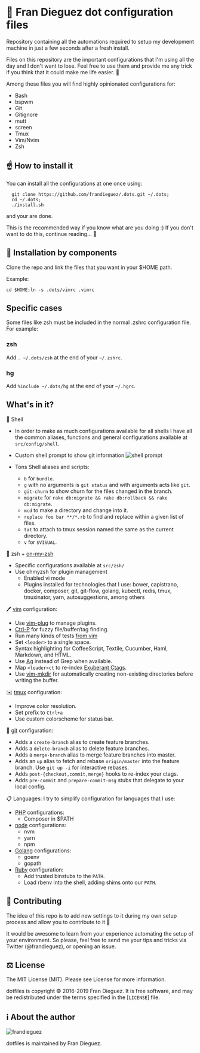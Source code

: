 🚀 Fran Dieguez dot configuration files
==============================
Repository containing all the automations required to setup my development machine in just a few seconds after a fresh install.

Files on this repository are the important configurations that I'm using all the day and I don't want to lose. Feel free to use them and provide me any trick if you think that it could make me life easier. 😬

Among these files you will find highly opinionated configurations for:
  * Bash
  * bspwm
  * Git
  * Gitignore
  * mutt
  * screen
  * Tmux
  * Vim/Nvim
  * Zsh

☝️ How to install it
-----------
You can install all the configurations at one once using:
```
  git clone https://github.com/frandieguez/.dots.git ~/.dots;
  cd ~/.dots;
  ./install.sh
```

and your are done.

This is the recommended way if you know what are you doing :)
If you don't want to do this, continue reading... 😬

🍫 Installation by components
--------------------------
Clone the repo and link the files that you want in your $HOME path.

Example:

    cd $HOME;ln -s .dots/vimrc .vimrc

Specific cases
--------------

Some files like zsh must be included in the normal .zshrc configuration file. For example:

### zsh
Add `. ~/.dots/zsh` at the end of your `~/.zshrc`.

### hg
Add `%include ~/.dots/hg` at the end of your `~/.hgrc`.

What's in it?
-------------
🐌 Shell
* In order to make as much configurations available for all shells I have all the common aliases, functions and general configurations available at `src/config/shell`.
* Custom shell prompt to show git information
![shell prompt](https://imgur.com/download/5hbNf8q)

* Tons Shell aliases and scripts:

  * `b` for `bundle`.
  * `g` with no arguments is `git status` and with arguments acts like `git`.
  * `git-churn` to show churn for the files changed in the branch.
  * `migrate` for `rake db:migrate && rake db:rollback && rake db:migrate`.
  * `mcd` to make a directory and change into it.
  * `replace foo bar **/*.rb` to find and replace within a given list of files.
  * `tat` to attach to tmux session named the same as the current directory.
  * `v` for `$VISUAL`.

💾 zsh + [on-my-zsh](https://ohmyz.sh/)
* Specific configurations available at `src/zsh/`
* Use ohmyzsh for plugin management
  * Enabled vi mode
  * Plugins installed for technologies that I use: bower, capistrano, docker, composer, git, git-flow, golang, kubectl, redis, tmux, tmuxinator, yarn, autosuggestions, among others

🖊️ [vim](http://www.vim.org/) configuration:

* Use [vim-plug](https://github.com/junegunn/vim-plug) to manage plugins.
* [Ctrl-P](https://github.com/kien/ctrlp.vim) for fuzzy file/buffer/tag finding.
* Run many kinds of tests [from vim]([https://github.com/janko-m/vim-test)
* Set `<leader>` to a single space.
* Syntax highlighting for CoffeeScript, Textile, Cucumber, Haml, Markdown, and
  HTML.
* Use [Ag](https://github.com/ggreer/the_silver_searcher) instead of Grep when available.
* Map `<leader>ct` to re-index [Exuberant Ctags](http://ctags.sourceforge.net/).
* Use [vim-mkdir](https://github.com/pbrisbin/vim-mkdir) for automatically
  creating non-existing directories before writing the buffer.

✉️ [tmux](http://robots.thoughtbot.com/a-tmux-crash-course) configuration:

* Improve color resolution.
* Set prefix to `Ctrl+a`
* Use custom colorscheme for status bar.

🐙 [git](http://git-scm.com/) configuration:

* Adds a `create-branch` alias to create feature branches.
* Adds a `delete-branch` alias to delete feature branches.
* Adds a `merge-branch` alias to merge feature branches into master.
* Adds an `up` alias to fetch and rebase `origin/master` into the feature
  branch. Use `git up -i` for interactive rebases.
* Adds `post-{checkout,commit,merge}` hooks to re-index your ctags.
* Adds `pre-commit` and `prepare-commit-msg` stubs that delegate to your local
  config.

📋 Languages:
I try to simplify configuration for languages that I use:

* [PHP](https://www.php.net) configurations:
  * Composer in $PATH
* [node](https://nodejs.org) configurations:
  * nvm
  * yarn
  * npm
* [Golang](https://golang.org) configurations:
  * goenv
  * gopath
* [Ruby](https://www.ruby-lang.org/en/) configuration:
  * Add trusted binstubs to the `PATH`.
  * Load rbenv into the shell, adding shims onto our `PATH`.

🤝 Contributing
---
The idea of this repo is to add new settings to it during my own setup process and allow you to contribute to it 🙂

It would be awesome to learn from your experience automating the setup of your environment. So please, feel free to send me your tips and tricks via Twitter (@frandieguez), or opening an issue.

⚖️ License
---
The MIT License (MIT). Please see License for more information.

dotfiles is copyright © 2016-2019 Fran Dieguez. It is free software, and may be redistributed under the terms specified in the [`LICENSE`] file.

ℹ️ About the author
----------------

![frandieguez](http://www.mabishu.com/wp-content/uploads/2013/04/gafas.png)

dotfiles is maintained by Fran Dieguez.


